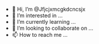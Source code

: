 - 👋 Hi, I’m @Jfjcjxmcgkdcncsjx
- 👀 I’m interested in ...
- 🌱 I’m currently learning ...
- 💞️ I’m looking to collaborate on ...
- 📫 How to reach me ...

<!---
Jfjcjxmcgkdcncsjx/Jfjcjxmcgkdcncsjx is a ✨ special ✨ repository because its `README.md` (this file) appears on your GitHub profile.
You can click the Preview link to take a look at your changes.
--->
